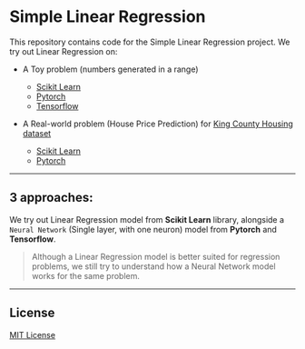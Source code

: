 # Simple Linear Regression

This repository contains code for the Simple Linear Regression project. We try out Linear Regression on:

- A Toy problem (numbers generated in a range)

  - [Scikit Learn](./scikit-learn-model/basics.ipynb)
  - [Pytorch](./pytorch-model/basics.ipynb)
  - [Tensorflow](./tensorflow-model/basics.ipynb)

- A Real-world problem (House Price Prediction) for [King County Housing dataset](./dataset/kc_house_data.csv)
  - [Scikit Learn](./scikit-learn-model/kc_house.ipynb)
  - [Pytorch](./pytorch-model/kc_house.ipynb)

---

## 3 approaches:

We try out Linear Regression model from **Scikit Learn** library, alongside a `Neural Network` (Single layer, with one neuron) model from **Pytorch** and **Tensorflow**.

> Although a Linear Regression model is better suited for regression problems, we still try to understand how a Neural Network model works for the same problem.

---

## License

[MIT License](./LICENSE)
